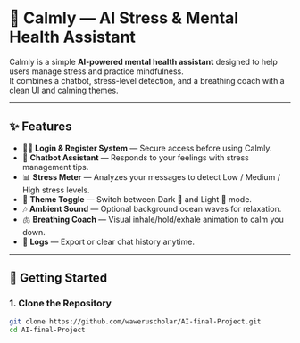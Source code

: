 # 🌿 Calmly — AI Stress & Mental Health Assistant

Calmly is a simple **AI-powered mental health assistant** designed to help users manage stress and practice mindfulness.  
It combines a chatbot, stress-level detection, and a breathing coach with a clean UI and calming themes.  

---

## ✨ Features

- 🧑‍💻 **Login & Register System** — Secure access before using Calmly.  
- 💬 **Chatbot Assistant** — Responds to your feelings with stress management tips.  
- 📊 **Stress Meter** — Analyzes your messages to detect Low / Medium / High stress levels.  
- 🌙 **Theme Toggle** — Switch between Dark 🌌 and Light 🌿 mode.  
- 🎶 **Ambient Sound** — Optional background ocean waves for relaxation.  
- 🫁 **Breathing Coach** — Visual inhale/hold/exhale animation to calm you down.  
- 📜 **Logs** — Export or clear chat history anytime.  

---

## 🚀 Getting Started

### 1. Clone the Repository
```bash
git clone https://github.com/waweruscholar/AI-final-Project.git
cd AI-final-Project
